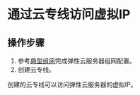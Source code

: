 # 通过云专线访问虚拟IP<a name="zh-cn_topic_0097599261"></a>

## 操作步骤<a name="section18255124583417"></a>

1.  参考[典型组网](虚拟IP简介.md#section766193134213)完成弹性云服务器组网配置。
2.  创建云专线。

创建的云专线可以访问弹性云服务器的虚拟IP。

